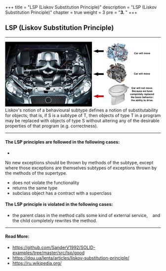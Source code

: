 +++
title = "LSP (Liskov Substitution Principle)"
description = "LSP (Liskov Substitution Principle)"
chapter = true
weight = 3
pre = "<b>3. </b>"
+++

## LSP (Liskov Substitution Principle)
---
![lsp](lsp.jpg)
Liskov's notion of a behavioural subtype defines a notion of substitutability for objects; that is, if S is a subtype of T, then objects of type T in a program may be replaced with objects of type S without altering any of the desirable properties of that program (e.g. correctness).

---

#### The LSP principles are followed in the following cases:
- 
No new exceptions should be thrown by methods of the subtype, except where those exceptions are themselves subtypes of exceptions thrown by the methods of the supertype.
- does not violate the functionality
- returns the same type
- subclass object has a contract with a superclass

#### The LSP principle is violated in the following cases:
- the parent class in the method calls some kind of external service,
   and the child completely rewrites the method.

---
#### Read More:
- https://github.com/SanderV1992/SOLID-examples/tree/master/src/lsp/good
- https://dou.ua/lenta/articles/liskov-substitution-principle/
- <a href="https://ru.wikipedia.org/wiki/%D0%9F%D1%80%D0%B8%D0%BD%D1%86%D0%B8%D0%BF_%D0%BF%D0%BE%D0%B4%D1%81%D1%82%D0%B0%D0%BD%D0%BE%D0%B2%D0%BA%D0%B8_%D0%91%D0%B0%D1%80%D0%B1%D0%B0%D1%80%D1%8B_%D0%9B%D0%B8%D1%81%D0%BA%D0%BE%D0%B2">https://ru.wikipedia.org/</a>
